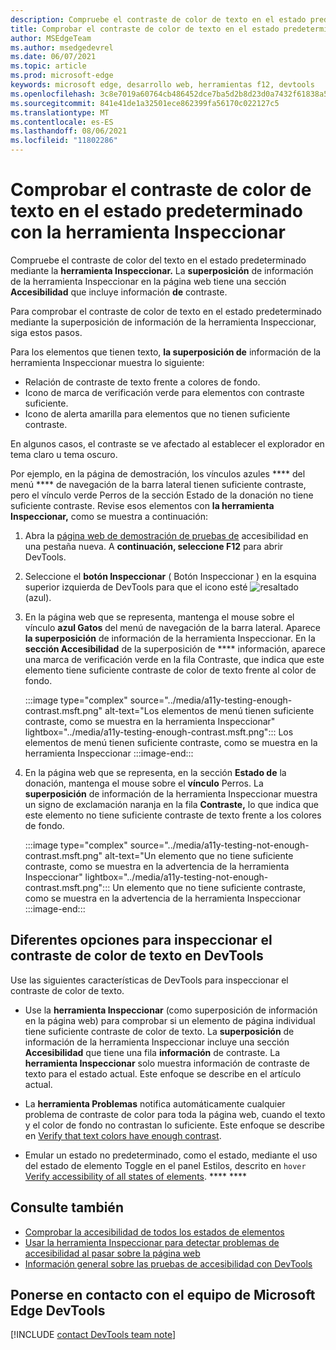 ```yaml
---
description: Compruebe el contraste de color de texto en el estado predeterminado mediante la superposición de información de la herramienta Inspeccionar en la página, que tiene una sección Accesibilidad que incluye información de contraste.
title: Comprobar el contraste de color de texto en el estado predeterminado con la herramienta Inspeccionar
author: MSEdgeTeam
ms.author: msedgedevrel
ms.date: 06/07/2021
ms.topic: article
ms.prod: microsoft-edge
keywords: microsoft edge, desarrollo web, herramientas f12, devtools
ms.openlocfilehash: 3c8e7019a60764cb486452dce7ba5d2b8d23d0a7432f61838a58af50f9661538
ms.sourcegitcommit: 841e41de1a32501ece862399fa56170c022127c5
ms.translationtype: MT
ms.contentlocale: es-ES
ms.lasthandoff: 08/06/2021
ms.locfileid: "11802286"
---
```

# <a name="check-text-color-contrast-in-the-default-state-using-the-inspect-tool"></a>Comprobar el contraste de color de texto en el estado predeterminado con la herramienta Inspeccionar

<!-- Inspect tool: information overlay: Accessibility section: Contrast row -->

Compruebe el contraste de color del texto en el estado predeterminado mediante la **herramienta Inspeccionar.**  La **superposición** de información de la herramienta Inspeccionar en la página web tiene una sección **Accesibilidad** que incluye información **de** contraste.

Para comprobar el contraste de color de texto en el estado predeterminado mediante la superposición de información de la herramienta Inspeccionar, siga estos pasos.

<!-- Inspect tool -->
Para los elementos que tienen texto, **la superposición de** información de la herramienta Inspeccionar muestra lo siguiente:
*  Relación de contraste de texto frente a colores de fondo.
*  Icono de marca de verificación verde para elementos con contraste suficiente.
*  Icono de alerta amarilla para elementos que no tienen suficiente contraste.

En algunos casos, el contraste se ve afectado al establecer el explorador en tema claro u tema oscuro.

Por ejemplo, en la página de demostración, los vínculos azules **** del menú **** de navegación de la barra lateral tienen suficiente contraste, pero el vínculo verde Perros de la sección Estado de la donación no tiene suficiente contraste.  Revise esos elementos con **la herramienta Inspeccionar,** como se muestra a continuación:

1.  Abra la [página web de demostración de pruebas de][DevToolsA11yErrorsDemopage] accesibilidad en una pestaña nueva.  A **continuación, seleccione F12** para abrir DevTools.

1.  Seleccione el **botón Inspeccionar** \( Botón Inspeccionar \) en la esquina superior izquierda de DevTools para que el icono esté ![ resaltado ](../media/inspect-icon.msft.png) (azul).

1.  En la página web que se representa, mantenga el mouse sobre el vínculo **azul Gatos** del menú de navegación de la barra lateral.  Aparece **la superposición** de información de la herramienta Inspeccionar.  En la **sección Accesibilidad** de la superposición de **** información, aparece una marca de verificación verde en la fila Contraste, que indica que este elemento tiene suficiente contraste de color de texto frente al color de fondo.

    :::image type="complex" source="../media/a11y-testing-enough-contrast.msft.png" alt-text="Los elementos de menú tienen suficiente contraste, como se muestra en la herramienta Inspeccionar" lightbox="../media/a11y-testing-enough-contrast.msft.png":::
        Los elementos de menú tienen suficiente contraste, como se muestra en la herramienta Inspeccionar
    :::image-end:::

1.  En la página web que se representa, en la sección **Estado de** la donación, mantenga el mouse sobre el **vínculo** Perros.  La **superposición** de información de la herramienta Inspeccionar muestra un signo de exclamación naranja en la fila **Contraste,** lo que indica que este elemento no tiene suficiente contraste de texto frente a los colores de fondo.

    :::image type="complex" source="../media/a11y-testing-not-enough-contrast.msft.png" alt-text="Un elemento que no tiene suficiente contraste, como se muestra en la advertencia de la herramienta Inspeccionar" lightbox="../media/a11y-testing-not-enough-contrast.msft.png":::
        Un elemento que no tiene suficiente contraste, como se muestra en la advertencia de la herramienta Inspeccionar
    :::image-end:::


## <a name="different-options-to-inspect-text-color-contrast-in-devtools"></a>Diferentes opciones para inspeccionar el contraste de color de texto en DevTools

Use las siguientes características de DevTools para inspeccionar el contraste de color de texto.

*  Use la **herramienta Inspeccionar** (como superposición de información en la página web) para comprobar si un elemento de página individual tiene suficiente contraste de color de texto.  La **superposición** de información de la herramienta Inspeccionar incluye una sección **Accesibilidad** que tiene una fila **información** de contraste.  La **herramienta Inspeccionar** solo muestra información de contraste de texto para el estado actual.  Este enfoque se describe en el artículo actual.

*  La **herramienta Problemas** notifica automáticamente cualquier problema de contraste de color para toda la página web, cuando el texto y el color de fondo no contrastan lo suficiente.  Este enfoque se describe en [Verify that text colors have enough contrast](test-issues-tool.md#verify-that-text-colors-have-enough-contrast).

*  Emular un estado no predeterminado, como el estado, mediante el uso del estado de elemento Toggle en el panel Estilos, descrito en `hover` [Verify accessibility of all states of elements](test-inspect-states.md). **** ****


## <a name="see-also"></a>Consulte también

*  [Comprobar la accesibilidad de todos los estados de elementos][DevtoolsAccessibilityTestInspectStates]
*  [Usar la herramienta Inspeccionar para detectar problemas de accesibilidad al pasar sobre la página web](test-inspect-tool.md)
*  [Información general sobre las pruebas de accesibilidad con DevTools](accessibility-testing-in-devtools.md)


## <a name="getting-in-touch-with-the-microsoft-edge-devtools-team"></a>Ponerse en contacto con el equipo de Microsoft Edge DevTools  

[!INCLUDE [contact DevTools team note](../includes/contact-devtools-team-note.md)]  


<!-- links -->
[DevtoolsAccessibilityTestInspectStates]: test-inspect-states.md "Comprobar la accesibilidad de todos los estados de elementos | Microsoft Docs"
[DevToolsA11yErrorsDemopage]: https://microsoftedge.github.io/DevToolsSamples/a11y-testing/page-with-errors.html "Página web de demostración de pruebas de accesibilidad | GitHub"
